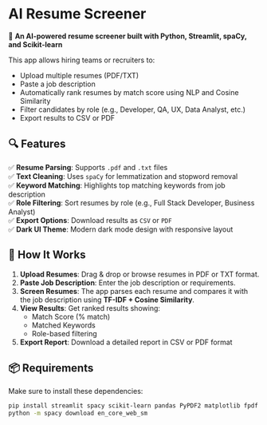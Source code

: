 # AI Resume Screener

🤖 **An AI-powered resume screener built with Python, Streamlit, spaCy, and Scikit-learn**

This app allows hiring teams or recruiters to:
- Upload multiple resumes (PDF/TXT)
- Paste a job description
- Automatically rank resumes by match score using NLP and Cosine Similarity
- Filter candidates by role (e.g., Developer, QA, UX, Data Analyst, etc.)
- Export results to CSV or PDF

## 🔍 Features

✅ **Resume Parsing**: Supports `.pdf` and `.txt` files  
✅ **Text Cleaning**: Uses `spaCy` for lemmatization and stopword removal  
✅ **Keyword Matching**: Highlights top matching keywords from job description  
✅ **Role Filtering**: Sort resumes by role (e.g., Full Stack Developer, Business Analyst)  
✅ **Export Options**: Download results as `CSV` or `PDF`  
✅ **Dark UI Theme**: Modern dark mode design with responsive layout  

## 🧠 How It Works

1. **Upload Resumes**: Drag & drop or browse resumes in PDF or TXT format.
2. **Paste Job Description**: Enter the job description or requirements.
3. **Screen Resumes**: The app parses each resume and compares it with the job description using **TF-IDF + Cosine Similarity**.
4. **View Results**: Get ranked results showing:
   - Match Score (% match)
   - Matched Keywords
   - Role-based filtering
5. **Export Report**: Download a detailed report in CSV or PDF format

## 📦 Requirements

Make sure to install these dependencies:

```bash
pip install streamlit spacy scikit-learn pandas PyPDF2 matplotlib fpdf
python -m spacy download en_core_web_sm